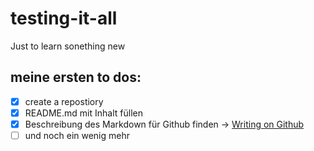 # testing-it-all
Just to learn sonething new

## meine ersten to dos:
- [x] create a repostiory
- [x] README.md mit Inhalt füllen
- [x] Beschreibung des Markdown für Github finden ->  [Writing on Github](https://docs.github.com/en/get-started/writing-on-github/getting-started-with-writing-and-formatting-on-github/basic-writing-and-formatting-syntax)
- [ ] und noch ein wenig mehr
